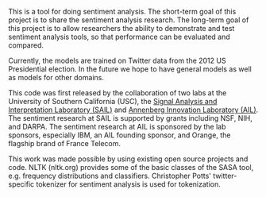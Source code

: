 This is a tool for doing sentiment analysis.  The short-term goal of this project is to share the sentiment analysis research.  The long-term goal of this project is to allow researchers the ability to demonstrate and test sentiment analysis tools, so that performance can be evaluated and compared.

Currently, the models are trained on Twitter data from the 2012 US Presidential election.  In the future we hope to have general models as well as models for other domains.

This code was first released by the collaboration of two labs at the
University of Southern California (USC), the [Signal Analysis and Interpretation Laboratory (SAIL)](http://sail.usc.edu) and [Annenberg Innovation Laboratory (AIL)](http://annenberglab.com).
The sentiment research at SAIL is supported by grants including NSF, NIH, and
DARPA.  The sentiment research at AIL is sponsored by the lab sponsors,
especially IBM, an AIL founding sponsor, and Orange, the flagship brand of
France Telecom.

This work was made possible by using existing open source projects and code.
NLTK (nltk.org) provides some of the basic classes of the SASA tool,
e.g. frequency distributions and classifiers.  Christopher Potts' twitter-specific tokenizer for sentiment analysis is used for tokenization.